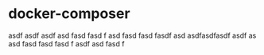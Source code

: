 # docker-composer
asdf
asdf asdf asd fasd fasd f
asd fasd fasd fasdf asd 
asdfasdfasdf asdf as
asd fasd fasd fasd f
asdf asd fasd f
